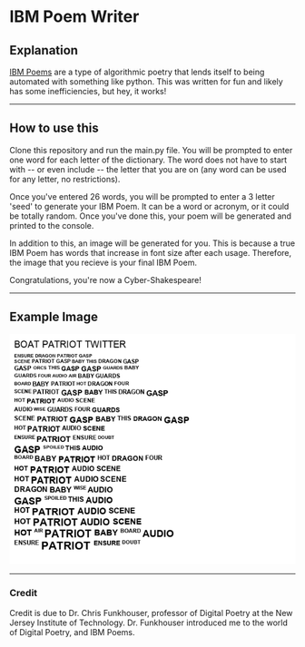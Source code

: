 # IBM Poem Writer

## Explanation

[IBM Poems](https://elmcip.net/creative-work/ibm-poem) are a type of algorithmic poetry that lends itself to being automated with something like python. This was written for fun and likely has some inefficiencies, but hey, it works!

---

## How to use this

Clone this repository and run the main.py file. You will be prompted to enter one word for each letter of the dictionary. The word does not have to start with -- or even include -- the letter that you are on (any word can be used for any letter, no restrictions). 

Once you've entered 26 words, you will be prompted to enter a 3 letter 'seed' to generate your IBM Poem. It can be a word or acronym, or it could be totally random. Once you've done this, your poem will be generated and printed to the console. 

In addition to this, an image will be generated for you. This is because a true IBM Poem has words that increase in font size after each usage. Therefore, the image that you recieve is your final IBM Poem. 

Congratulations, you're now a Cyber-Shakespeare!

---

## Example Image

![Boat Patriot Twitter, an IBM Poem by Eric Margadonna](photos/boat_patriot_twitter_.png)

---

### Credit

Credit is due to Dr. Chris Funkhouser, professor of Digital Poetry at the New Jersey Institute of Technology. Dr. Funkhouser introduced me to the world of Digital Poetry, and IBM Poems. 


